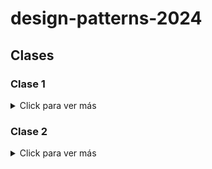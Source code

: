 # design-patterns-2024

## Clases

### Clase 1

<details>
  <summary>
    Click para ver más
  </summary>

## Herramientas

- [Node.js](https://nodejs.org/es/)
- [Visual Studio Code](https://code.visualstudio.com/)
- [Git](https://git-scm.com/) * (Opcional pero recomendado)
- [GitHub](https://github.com)

## Instalación `javascripting`

Ya debes de tener instalado Node.js, si no es así, puedes descargarlo desde [aquí](https://nodejs.org/es/).

Dentro de una terminal (externa o la integrada de Visual Studio Code) ejecuta el siguiente comando para instalar `javascripting`

```bash
npm install --global javascripting
```

## Uso

Para iniciar el tutorial, ejecuta el siguiente comando en la terminal:

```bash
npx javascripting
```

Seleccionar el ejercicio que se desea realizar y seguir las instrucciones.

## ¿Problemas?

### (Windows) La ejecución de scripts está deshabilitada en este sistema

Si al ejecutar el comando `npx javascripting` te aparece el siguiente error:

```bash
La ejecución de scripts está deshabilitada en este sistema. Para obtener más información, consulta el about_Execution_Policies en https:/go.microsoft.com/fwlink/?LinkID=135170.
```

Debes de ejecutar el siguiente comando en la terminal con permisos de administrador:

```bash
Set-ExecutionPolicy RemoteSigned -Scope CurrentUser
```

Y luego ejecutar el comando `npx javascripting` nuevamente.

Referencias:

- [La ejecución de scripts está deshabilitada en este sistema](https://go.microsoft.com/fwlink/?LinkID=135170)
- [cdmon | Cómo actuar si la ejecución de scripts está deshabilitada](https://www.cdmon.com/es/blog/la-ejecucion-de-scripts-esta-deshabilitada-en-este-sistema-te-contamos-como-actuar)

# Git

## Configuración

Ya debes de tener instalado Git, si no es así, puedes descargarlo desde [aquí](https://git-scm.com/).

Dentro de una terminal (externa o la integrada de Visual Studio Code) ejecuta los siguientes comandos para configurar tu nombre de usuario y correo electrónico:

```bash
git config --global user.name "TU_NOMBRE"
git config --global user.email "TU_CORREO_ELECTRONICO"
```

Ten en cuenta que debes de reemplazar `TU_NOMBRE` y `TU_CORREO_ELECTRONICO` por tu nombre y correo electrónico respectivamente.
Procura que el correo electrónico sea el mismo que usas en tu cuenta de GitHub.
En caso de que no tengas una cuenta de GitHub, puedes crear una desde [aquí](github.com).

Referencias:

- [Configurando Git por primera vez](https://git-scm.com/book/es/v2/Inicio---Sobre-el-Control-de-Versiones-Configurando-Git-por-primera-vez)

## Clonar el repositorio

Para clonar el [repositorio](https://github.com/jorggerojas/design-patterns-2024), ejecuta el siguiente comando en la terminal:

```bash
git clone https://github.com/jorggerojas/design-patterns-2024.git
```

## Actualizar el repositorio

Para actualizar el repositorio y obtener los cambios más recientes, ejecuta el siguiente comando en la terminal:

```bash
git pull origin [branch]
```

Ten en cuenta que debes de reemplazar `[branch]` por el nombre de la rama que deseas actualizar. Por defecto, la rama principal se llama `main`.

## Crear una rama

Vamos a crear una rama (branch) para trabajar en ella y no en la rama principal (main). Esta rama tendrá que ir con tu nombre y apellido separados por guión(es) medio(s).
Por ejemplo, si tu nombre es Juan Pérez, la rama se llamará `juan-perez`. Por favor, respeta las ramas que ya existen, en caso de que ya exista una rama con tu nombre, puedes agregar tu segundo apellido o nombre.
Para crear una rama, ejecuta el siguiente comando en la terminal:

```bash
git checkout -b NOMBRE_DE_LA_RAMA
```

Ten en cuenta que debes de reemplazar `NOMBRE_DE_LA_RAMA` por el nombre de la rama que deseas crear.
Recordemos que `checkout` nos permite movernos entre ramas y `checkout -b` nos permite crear una rama y movernos a ella. Un ejemplo, si queremos ir de la rama `main` a la rama `juan-perez`, ejecutamos el siguiente comando:

```bash
git checkout juan-perez
```

Nota que no se usa el `-b` para movernos a una rama existente, ya que este comando es para CREAR una rama y movernos a ella.

## Publicar la rama local en el repositorio remoto

Para publicar la rama en el repositorio remoto (GitHub), ejecuta el siguiente comando en la terminal:

```bash
git push origin NOMBRE_DE_LA_RAMA
```

## Subir cambios

Una vez que hayas terminado de hacer cambios (agregar tus ejercicios resueltos de javascripting), ejecuta los siguientes comandos en la terminal:

```bash
git add .
git commit -m "Mensaje descriptivo de los cambios realizados"
git push origin NOMBRE_DE_LA_RAMA
```

Nota, el comando `git add .` agrega todos los cambios realizados, el comando `git commit -m "Mensaje descriptivo de los cambios realizados"` guarda los cambios realizados y el comando `git push origin NOMBRE_DE_LA_RAMA` sube los cambios al repositorio remoto (GitHub). Con este comando todos los cambios realizados en la rama `NOMBRE_DE_LA_RAMA` se subirán al repositorio remoto bajo el mismo mensaje añadido.

Si solo queremos subir un archivo específico, podemos hacerlo de la siguiente manera:

```bash
git add NOMBRE_DEL_ARCHIVO
git commit -m "Mensaje descriptivo de los cambios realizados"
git push origin NOMBRE_DE_LA_RAMA
```

Ten en cuenta que debes de reemplazar `NOMBRE_DEL_ARCHIVO` por el nombre del archivo que deseas subir.
Con estos comandos, tus cambios se subirán al repositorio remoto (GitHub) y estarán disponibles para que los demás puedan verlos.
  
</details>


### Clase 2
<details>
  <summary>Click para ver más</summary>
</details>
